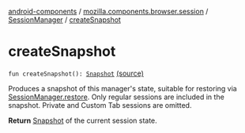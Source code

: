 [android-components](../../index.md) / [mozilla.components.browser.session](../index.md) / [SessionManager](index.md) / [createSnapshot](./create-snapshot.md)

# createSnapshot

`fun createSnapshot(): `[`Snapshot`](-snapshot/index.md) [(source)](https://github.com/mozilla-mobile/android-components/blob/master/components/browser/session/src/main/java/mozilla/components/browser/session/SessionManager.kt#L33)

Produces a snapshot of this manager's state, suitable for restoring via [SessionManager.restore](restore.md).
Only regular sessions are included in the snapshot. Private and Custom Tab sessions are omitted.

**Return**
[Snapshot](-snapshot/index.md) of the current session state.

